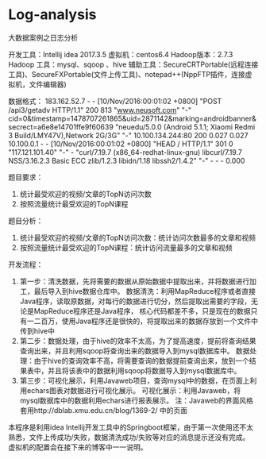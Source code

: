 # Log-analysis
大数据案例之日志分析

开发工具：Intellij idea 2017.3.5
虚拟机：centos6.4
Hadoop版本：2.7.3
Hadoop 工具：mysql、sqoop 、hive
辅助工具：SecureCRTPortable(远程连接工具)、SecureFXPortable(文件上传工具)、notepad++(NppFTP插件，连接虚拟机，文件编辑器)

数据格式：
183.162.52.7 - - [10/Nov/2016:00:01:02 +0800] "POST /api3/getadv HTTP/1.1" 200 813  "www.neusoft.com" "-"  cid=0&timestamp=1478707261865&uid=2871142&marking=androidbanner&secrect=a6e8e14701ffe9f60639  "neuedu/5.0.0 (Android 5.1.1; Xiaomi Redmi 3 Build/LMY47V),Network 2G/3G" "-"  10.100.134.244:80 200 0.027 0.027
10.100.0.1 - - [10/Nov/2016:00:01:02 +0800] "HEAD / HTTP/1.1" 301 0 "117.121.101.40" "-" - "curl/7.19.7 (x86_64-redhat-linux-gnu) libcurl/7.19.7 NSS/3.16.2.3 Basic ECC zlib/1.2.3 libidn/1.18 libssh2/1.4.2" "-" - - - 0.000

题目要求：
  1. 统计最受欢迎的视频/文章的TopN访问次数
  2. 按照流量统计最受欢迎的TopN课程
  
题目分析：
  1. 统计最受欢迎的视频/文章的TopN访问次数：统计访问次数最多的文章和视频
  2. 按照流量统计最受欢迎的TopN课程：统计访问流量最多的文章和视频
  
开发流程：
  1. 第一步：清洗数据，先将需要的数据从原始数据中提取出来，并将数据进行加工，最后导入到hive数据仓库中。
       数据清洗：利用MapReduce程序或者直接Java程序，读取原数据，对每行的数据进行切分，然后提取出需要的字段，无论是MapReduce程序还是Java程序，               核心代码都差不多，只是现在的数据只有一二百万，使用Java程序还是很快的，将提取出来的数据存放到一个文件中传到hive中
  2. 第二步：数据处理，由于hive的效率不太高，为了提高速度，提前将查询结果查询出来，并且利用sqoop将查询出来的数据导入到mysql数据库中。
       数据处理：由于hive的查询效率不高，将需要查询的数据提前查询出来，放到一个结果表中，并且将该表中的数据利用sqoop将数据导入到mysql数据库中。
  3. 第三步：可视化展示，利用Javaweb项目，查询mysql中的数据，在页面上利用echars图表对数据进行可视化展示。
       可视化展示：利用Javaweb，将mysql数据库中的数据利用echars进行报表展示。
        注：Javaweb的界面风格套用http://dblab.xmu.edu.cn/blog/1369-2/ 中的页面
 
本程序是利用idea Intellij开发工具中的Springboot框架，由于第一次使用还不太熟悉，文件上传成功/失败，数据清洗成功/失败等对应的消息提示还没有完成。
虚拟机的配置会在接下来的博客中一一说明。
